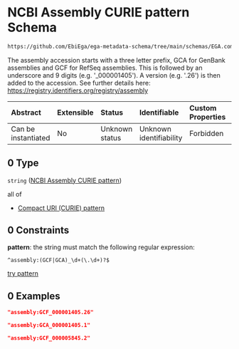 # NCBI Assembly CURIE pattern Schema

```txt
https://github.com/EbiEga/ega-metadata-schema/tree/main/schemas/EGA.common-definitions.json#/definitions/ncbi_assembly_descriptor/properties/ncbi_assembly_accession/allOf/0
```

The assembly accession starts with a three letter prefix, GCA for GenBank assemblies and GCF for RefSeq assemblies. This is followed by an underscore and 9 digits (e.g. '\_000001405'). A version (e.g. '.26') is then added to the accession. See further details here: <https://registry.identifiers.org/registry/assembly>

| Abstract            | Extensible | Status         | Identifiable            | Custom Properties | Additional Properties | Access Restrictions | Defined In                                                                                |
| :------------------ | :--------- | :------------- | :---------------------- | :---------------- | :-------------------- | :------------------ | :---------------------------------------------------------------------------------------- |
| Can be instantiated | No         | Unknown status | Unknown identifiability | Forbidden         | Allowed               | none                | [EGA.common-definitions.json*](../out/EGA.common-definitions.json "open original schema") |

## 0 Type

`string` ([NCBI Assembly CURIE pattern](ega-12-definitions-ncbi-assembly-curie-pattern.md))

all of

*   [Compact URI (CURIE) pattern](ega-12-definitions-compact-uri-curie-pattern.md "check type definition")

## 0 Constraints

**pattern**: the string must match the following regular expression: 

```regexp
^assembly:(GCF|GCA)_\d+(\.\d+)?$
```

[try pattern](https://regexr.com/?expression=%5Eassembly%3A\(GCF%7CGCA\)\_%5Cd%2B\(%5C.%5Cd%2B\)%3F%24 "try regular expression with regexr.com")

## 0 Examples

```json
"assembly:GCF_000001405.26"
```

```json
"assembly:GCA_000001405.1"
```

```json
"assembly:GCF_000005845.2"
```
